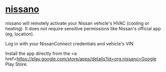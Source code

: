 # [nissano](https://github.com/wannamak/nissano)

nissano will remotely activate your Nissan vehicle's HVAC (cooling or heating).
It does not require sensitive permissions like Nissan's official app (eg, location).

Log in with your NissanConnect credentials and vehicle's VIN.

Install the app directly from the <a href=https://play.google.com/store/apps/details?id=org.nissano>Google Play Store</a>.
